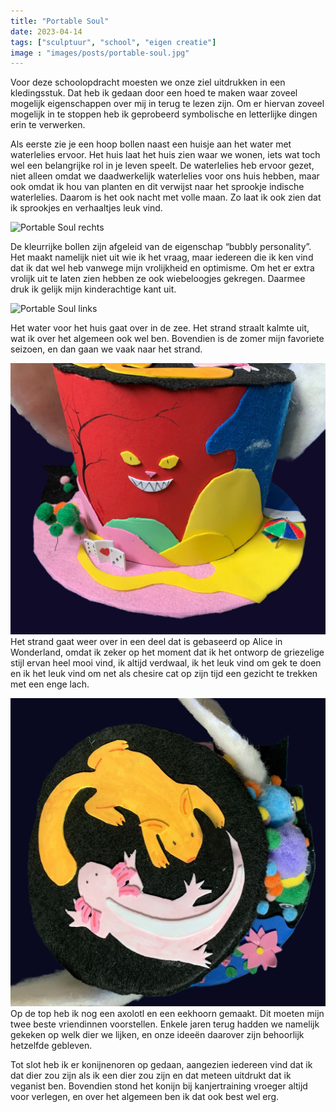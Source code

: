 ```yaml
---
title: "Portable Soul"
date: 2023-04-14
tags: ["sculptuur", "school", "eigen creatie"]
image : "images/posts/portable-soul.jpg"
---
```


Voor deze schoolopdracht moesten we onze ziel uitdrukken in een kledingsstuk. Dat heb ik gedaan door een hoed te maken waar zoveel mogelijk eigenschappen over mij in terug te lezen zijn. Om er hiervan zoveel mogelijk in te stoppen heb ik geprobeerd symbolische en letterlijke dingen erin te verwerken.

Als eerste zie je een hoop bollen naast een huisje aan het water met waterlelies ervoor. Het huis laat het huis zien waar we wonen, iets wat toch wel een belangrijke rol in je leven speelt. De waterlelies heb ervoor gezet, niet alleen omdat we daadwerkelijk waterlelies voor ons huis hebben, maar ook omdat ik hou van planten en dit verwijst naar het sprookje indische waterlelies. Daarom is het ook nacht met volle maan. Zo laat ik ook zien dat ik sprookjes en verhaaltjes leuk vind.

![Portable Soul rechts](portable-soul-rechts.png)

De kleurrijke bollen zijn afgeleid van de eigenschap “bubbly personality”. Het maakt namelijk niet uit wie ik het vraag, maar iedereen die ik ken vind dat ik dat wel heb vanwege mijn vrolijkheid en optimisme. Om het er extra vrolijk uit te laten zien hebben ze ook wiebeloogjes gekregen. Daarmee druk ik gelijk mijn kinderachtige kant uit.

![Portable Soul links](portable-soul-links.png)

Het water voor het huis gaat over in de zee. Het strand straalt kalmte uit, wat ik over het algemeen ook wel ben. Bovendien is de zomer mijn favoriete seizoen, en dan gaan we vaak naar het strand.


![Portable Soul achter](portable-soul-achterkant.jpg)
Het strand gaat weer over in een deel dat is gebaseerd op Alice in Wonderland, omdat ik zeker op het moment dat ik het ontworp de griezelige stijl ervan heel mooi vind, ik altijd verdwaal, ik het leuk vind om gek te doen en ik het leuk vind om net als chesire cat op zijn tijd een gezicht te trekken met een enge lach.


![Portable Soul Bovenkant](portable-soul-bovenkant.jpg)
Op de top heb ik nog een axolotl en een eekhoorn gemaakt. Dit moeten mijn twee beste vriendinnen voorstellen. Enkele jaren terug hadden we namelijk gekeken op welk dier we lijken, en onze ideeën daarover zijn behoorlijk hetzelfde gebleven.


Tot slot heb ik er konijnenoren op gedaan, aangezien iedereen vind dat ik dat dier zou zijn als ik een dier zou zijn en dat meteen uitdrukt dat ik veganist ben. Bovendien stond het konijn bij kanjertraining vroeger altijd voor verlegen, en over het algemeen ben ik dat ook best wel erg.


